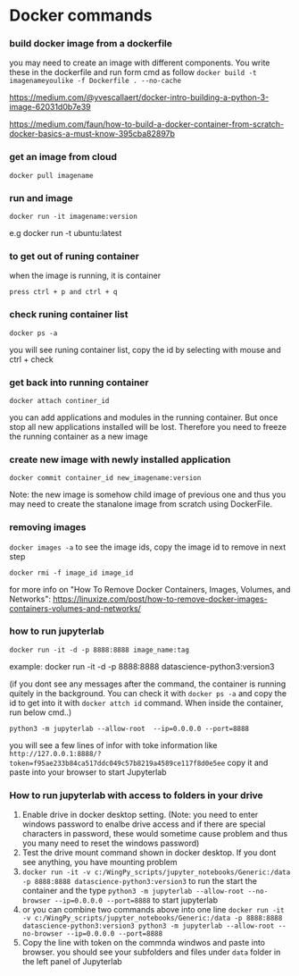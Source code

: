 # Docker commands
### build docker image from a dockerfile
you may need to create an image with different components. You write these in the dockerfile and run form cmd as follow
`docker build -t imagenameyoulike -f Dockerfile . --no-cache`

https://medium.com/@yvescallaert/docker-intro-building-a-python-3-image-62031d0b7e39

https://medium.com/faun/how-to-build-a-docker-container-from-scratch-docker-basics-a-must-know-395cba82897b

### get an image from cloud
`docker pull imagename`

### run and image
`docker run -it imagename:version`

e.g docker run -t ubuntu:latest


### to get out of runing container

when the image is running, it is container

`press ctrl + p and ctrl + q`

### check runing container list
`docker ps -a`

you will see runing container list, copy the id by selecting with mouse and ctrl + check

### get back into running container
`docker attach continer_id`

you can add applications and modules in the running container. But once stop all new applications
installed will be lost. Therefore you need to freeze the running container as a new image
### create new image with newly installed application
`docker commit container_id new_imagename:version`

Note: the new image is somehow child image of previous one and thus you may need to create the stanalone image from scratch using DockerFile.

### removing images
`docker images -a` to see the image ids, copy the image id to remove in next step

`docker rmi -f image_id image_id`

for more info on "How To Remove Docker Containers, Images, Volumes, and Networks": https://linuxize.com/post/how-to-remove-docker-images-containers-volumes-and-networks/

### how to run jupyterlab
`docker run -it -d -p 8888:8888 image_name:tag`

example: docker run -it -d -p 8888:8888 datascience-python3:version3

(if you dont see any messages after the command, the container is running quitely in the background. You can check it with `docker ps -a` and copy the id to get into it with `docker attch id` command. When inside the container, run below cmd..)

`python3 -m jupyterlab --allow-root  --ip=0.0.0.0 --port=8888`

you will see a few lines of infor with toke information like `http://127.0.0.1:8888/?token=f95ae233b84ca517ddc049c57b8219a4589ce117f8d0e5ee` copy it and paste into your browser to start Jupyterlab


### How to run jupyterlab with access to folders in your drive
 1. Enable drive in docker desktop setting. (Note: you need to enter windows password to enalbe drive access and if there are special characters in password, these would sometime cause problem and thus you many need to reset the windows password)
 2. Test the drive mount command shown in docker desktop. If you dont see anything, you have mounting problem
 3. `docker run -it -v c:/WingPy_scripts/jupyter_notebooks/Generic:/data -p 8888:8888 datascience-python3:version3` to run the start the container and the type `python3 -m jupyterlab --allow-root --no-browser --ip=0.0.0.0 --port=8888` to start jupyterlab
 4. or you can combine two commands above into one line `docker run -it -v c:/WingPy_scripts/jupyter_notebooks/Generic:/data -p 8888:8888 datascience-python3:version3 python3 -m jupyterlab --allow-root --no-browser --ip=0.0.0.0 --port=8888`
 5. Copy the line with token on the commnda windwos and paste into browser. you should see your subfolders and files under `data` folder in the left panel of Jupyterlab
